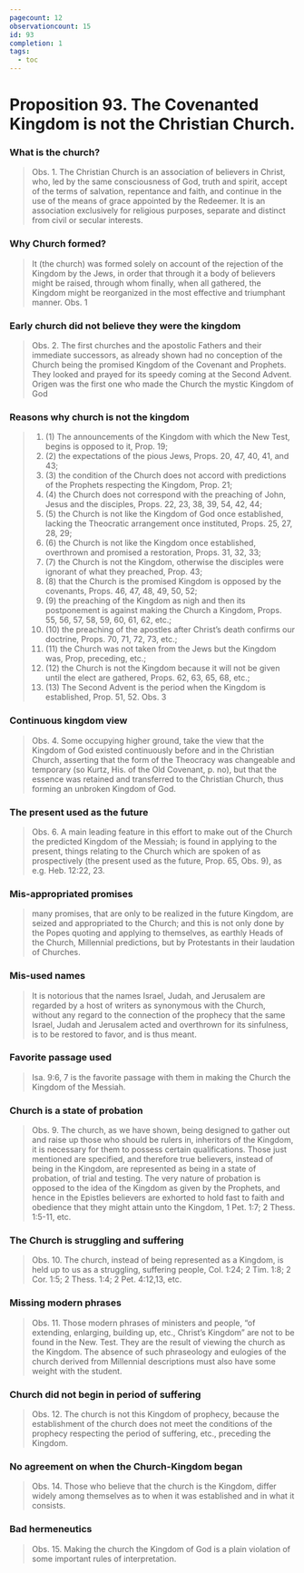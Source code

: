 ```yaml
---
pagecount: 12
observationcount: 15
id: 93
completion: 1
tags:
  - toc
---
```

# Proposition 93. The Covenanted Kingdom is not the Christian Church.
### What is the church?
>Obs. 1. The Christian Church is an association of believers in Christ, who, led by the same consciousness of God, truth and spirit, accept of the terms of salvation, repentance and faith, and continue in the use of the means of grace appointed by the Redeemer. It is an association exclusively for religious purposes, separate and distinct from civil or secular interests.

### Why Church formed?
>It (the church) was formed solely on account of the rejection of the Kingdom by the Jews, in order that through it a body of believers might be raised, through whom finally, when all gathered, the Kingdom might be reorganized in the most effective and triumphant manner.
>Obs. 1

### Early church did not believe they were the kingdom
>Obs. 2. The first churches and the apostolic Fathers and their immediate successors, as already shown had no conception of the Church being the promised Kingdom of the Covenant and Prophets. They looked and prayed for its speedy coming at the Second Advent. Origen was the first one who made the Church the mystic Kingdom of God

### Reasons why church is not the kingdom
>1. (1) The announcements of the Kingdom with which the New Test, begins is opposed to it, Prop. 19; 
>2. (2) the expectations of the pious Jews, Props. 20, 47, 40, 41, and 43; 
>3. (3) the condition of the Church does not accord with predictions of the Prophets respecting the Kingdom, Prop. 21; 
>4. (4) the Church does not correspond with the preaching of John, Jesus and the disciples, Props. 22, 23, 38, 39, 54, 42, 44; 
>5. (5) the Church is not like the Kingdom of God once established, lacking the Theocratic arrangement once instituted, Props. 25, 27, 28, 29; 
>6. (6) the Church is not like the Kingdom once established, overthrown and promised a restoration, Props. 31, 32, 33; 
>7. (7) the Church is not the Kingdom, otherwise the disciples were ignorant of what they preached, Prop. 43; 
>8. (8) that the Church is the promised Kingdom is opposed by the covenants, Props. 46, 47, 48, 49, 50, 52; 
>9. (9) the preaching of the Kingdom as nigh and then its postponement is against making the Church a Kingdom, Props. 55, 56, 57, 58, 59, 60, 61, 62, etc.; 
>10. (10) the preaching of the apostles after Christ’s death confirms our doctrine, Props. 70, 71, 72, 73, etc.; 
>11. (11) the Church was not taken from the Jews but the Kingdom was, Prop, preceding, etc.; 
>12. (12) the Church is not the Kingdom because it will not be given until the elect are gathered, Props. 62, 63, 65, 68, etc.; 
>13. (13) The Second Advent is the period when the Kingdom is established, Prop. 51, 52.
>Obs. 3
### Continuous kingdom view
>Obs. 4. Some occupying higher ground, take the view that the Kingdom of God existed continuously before and in the Christian Church, asserting that the form of the Theocracy was changeable and temporary (so Kurtz, His. of the Old Covenant, p. no), but that the essence was retained and transferred to the Christian Church, thus forming an unbroken Kingdom of God.
### The present used as the future
>Obs. 6. A main leading feature in this effort to make out of the Church the predicted Kingdom of the Messiah; is found in applying to the present, things relating to the Church which are spoken of as prospectively (the present used as the future, Prop. 65, Obs. 9), as e.g. Heb. 12:22, 23.
### Mis-appropriated promises
>many promises, that are only to be realized in the future Kingdom, are seized and appropriated to the Church; and this is not only done by the Popes quoting and applying to themselves, as earthly Heads of the Church, Millennial predictions, but by Protestants in their laudation of Churches.
### Mis-used names
>It is notorious that the names Israel, Judah, and Jerusalem are regarded by a host of writers as synonymous with the Church, without any regard to the connection of the prophecy that the same Israel, Judah and Jerusalem acted and overthrown for its sinfulness, is to be restored to favor, and is thus meant.

### Favorite passage used
>Isa. 9:6, 7 is the favorite passage with them in making the Church the Kingdom of the Messiah.

### Church is a state of probation
>Obs. 9. The church, as we have shown, being designed to gather out and raise up those who should be rulers in, inheritors of the Kingdom, it is necessary for them to possess certain qualifications. Those just mentioned are specified, and therefore true believers, instead of being in the Kingdom, are represented as being in a state of probation, of trial and testing. The very nature of probation is opposed to the idea of the Kingdom as given by the Prophets, and hence in the Epistles believers are exhorted to hold fast to faith and obedience that they might attain unto the Kingdom, 1 Pet. 1:7; 2 Thess. 1:5-11, etc.

### The Church is struggling and suffering 
>Obs. 10. The church, instead of being represented as a Kingdom, is held up to us as a struggling, suffering people, Col. 1:24; 2 Tim. 1:8; 2 Cor. 1:5; 2 Thess. 1:4; 2 Pet. 4:12,13, etc.

### Missing modern phrases
>Obs. 11. Those modern phrases of ministers and people, “of extending, enlarging, building up, etc., Christ’s Kingdom” are not to be found in the New. Test. They are the result of viewing the church as the Kingdom. The absence of such phraseology and eulogies of the church derived from Millennial descriptions must also have some weight with the student.

### Church did not begin in period of suffering
>Obs. 12. The church is not this Kingdom of prophecy, because the establishment of the church does not meet the conditions of the prophecy respecting the period of suffering, etc., preceding the Kingdom.

### No agreement on when the Church-Kingdom began
>Obs. 14. Those who believe that the church is the Kingdom, differ widely among themselves as to when it was established and in what it consists.

### Bad hermeneutics
>Obs. 15. Making the church the Kingdom of God is a plain violation of some important rules of interpretation.




